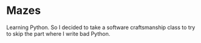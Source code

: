 Mazes
=====

Learning Python. So I decided to take a software craftsmanship class to try to skip the part where I write bad Python.
